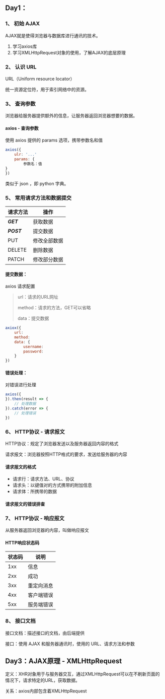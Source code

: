## Day1：

### 1、 初始 AJAX

AJAX就是使得浏览器与数据库进行通讯的技术。

1. 学习axios库
2. 学习XMLHttpRequest对象的使用，了解AJAX的底层原理

### 2、 认识 URL

URL（Uniform resource locator）

统一资源定位符，用于索引网络中的资源。

### 3、 查询参数

浏览器给服务器提供额外的信息，让服务器返回浏览器想要的数据。

#### axios - 查询参数

使用 axios 提供的 params 选项，携带参数名和值

```javaScript
axios({
	ulr: '...'
	params: {
		参数名：值
}
})
```

类似于 json ，即 python 字典。

### 5、 常用请求方法和数据提交

| 请求方法 | 操作         |
| ---------- | -------------- |
| ***GET***         | 获取数据     |
| ***POST***         | 提交数据     |
| PUT      | 修改全部数据 |
| DELETE   | 删除数据     |
| PATCH    | 修改部分数据 |

#### 提交数据：

axios 请求配置

> url：请求的URL网址
>
> method：请求的方法，GET可以省略
>
> data：提交数据

```JavaScript
axiox({
	url:
	method:
	data: {
		username:
		password:
	}
})
```

#### 错误处理：

对错误进行处理

```JavaScript
axios({
}).then(result => {
	// 处理数据
}).catch(error => {
	// 处理错误
})
```

### 6、 HTTP协议 - 请求报文

HTTP协议：规定了浏览器发送以及服务器返回内容的格式

请求报文：浏览器按照HTTP格式的要求，发送给服务器的内容

#### 请求报文的格式

* 请求行：请求方法、URL、协议
* 请求头：以键值对的方式携带的附加信息
* 请求体：所携带的数据

#### 请求报文的错误排查

### 7、 HTTP协议 - 响应报文

从服务器返回浏览器的内容，叫做响应报文

#### HTTP响应状态码

| 状态码 | 说明       |
| -------- | ------------ |
| 1xx    | 信息       |
| 2xx    | 成功       |
| 3xx    | 重定向消息 |
| 4xx    | 客户端错误 |
| 5xx    | 服务端错误 |

### 8、 接口文档

接口文档：描述接口的文档，由后端提供

接口：使用 AJAX 和服务器通讯时，使用的 URL、请求方法和参数

## Day3：AJAX原理 - XMLHttpRequest

定义：XHR对象用于与服务器交互，通过XMLHttpRequest可以在不刷新页面的情况下，请求特定的URL，获取数据。

关系：axios内部包含着XMLHttpRequest